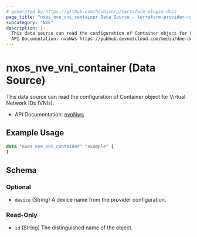 ```yaml
---
# generated by https://github.com/hashicorp/terraform-plugin-docs
page_title: "nxos_nve_vni_container Data Source - terraform-provider-nxos"
subcategory: "NVE"
description: |-
  This data source can read the configuration of Container object for Virtual Network IDs (VNIs).
  API Documentation: nvoNws https://pubhub.devnetcloud.com/media/dme-docs-10-2-2/docs/Network%20Virtualization/nvo:Nws/
---
```


# nxos_nve_vni_container (Data Source)

This data source can read the configuration of Container object for Virtual Network IDs (VNIs).

- API Documentation: [nvoNws](https://pubhub.devnetcloud.com/media/dme-docs-10-2-2/docs/Network%20Virtualization/nvo:Nws/)

## Example Usage

```terraform
data "nxos_nve_vni_container" "example" {
}
```

<!-- schema generated by tfplugindocs -->
## Schema

### Optional

- `device` (String) A device name from the provider configuration.

### Read-Only

- `id` (String) The distinguished name of the object.
